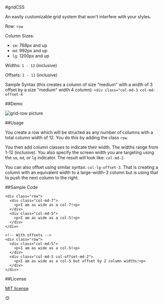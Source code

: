 #gridCSS

An easily customizable grid system that won't interfere with your styles.

Row: `row`

Column Sizes: 

- `sm`: 768px and up
- `md`: 992px and up
- `lg`: 1200px and up

Widths: `1 - 12` (inclusive)

Offsets: `1 - 11` (inclusive)

Sample Syntax (this creates a column of size "medium" with a width of 3 offset by a size "medium" width 4 column): `<div class="col-md-3 col-md-offset-4`



##Demo

![grid-row picture](https://cloud.githubusercontent.com/assets/8270120/10570477/3ee2b1d2-75e9-11e5-9266-454923763105.png)

##Usage

You create a row which will be structed as any number of columns with a total column width of 12. You do this by adding the class `row`. 

You then add column classes to indicate their width. The widths range from 1-12 (inclusive). You also specify the screen width you are targeting using the `sm`, `md`, or `lg` indicator. The result will look like: `col-md-2`.

You can also offset using similar syntax: `col-lg-offset-3`. That is creating a column with an equivalent width to a large-width-3 column but is using that to push the next column to the right.


##Sample Code

```
<div class="row">
  <div class="col-md-7">
    <p>I am as wide as a col-7!<p>
  </div>
  <div class="col-md-5">
    <p>I am as wide as a col-5!<p>
  </div>
</div>

<!-- With offsets -->
<div class="row">
  <div class="col-md-5">
    <p>I am as wide as a col-5!<p>
  </div>
  <div class="col-md-5 col-offset-md-2">
    <p>I am as wide as a col-5 but offset by 2 column widths!<p>
  </div>
</div>
```

##License

[MIT license](https://github.com/dhg/Skeleton/blob/master/LICENSE.md)

😊
